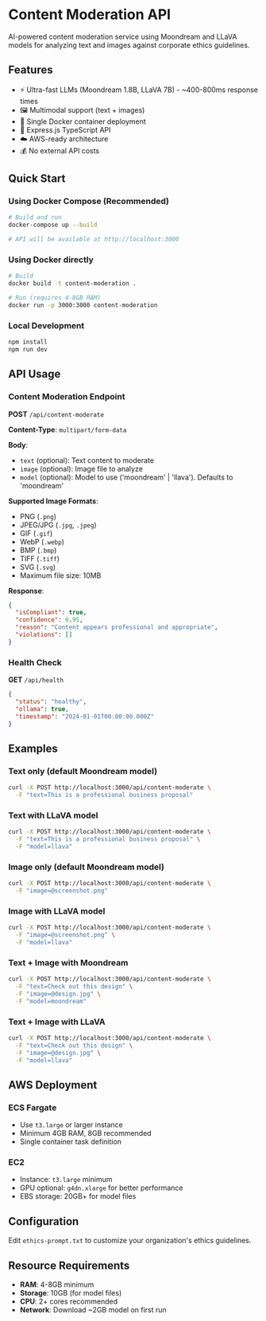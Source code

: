 # Content Moderation API

AI-powered content moderation service using Moondream and LLaVA models for analyzing text and images against corporate ethics guidelines.

## Features

- ⚡ Ultra-fast LLMs (Moondream 1.8B, LLaVA 7B) - ~400-800ms response times  
- 🖼️ Multimodal support (text + images)
- 🐳 Single Docker container deployment
- 🚀 Express.js TypeScript API
- ☁️ AWS-ready architecture
- 💰 No external API costs

## Quick Start

### Using Docker Compose (Recommended)

```bash
# Build and run
docker-compose up --build

# API will be available at http://localhost:3000
```

### Using Docker directly

```bash
# Build
docker build -t content-moderation .

# Run (requires 4-8GB RAM)
docker run -p 3000:3000 content-moderation
```

### Local Development

```bash
npm install
npm run dev
```

## API Usage

### Content Moderation Endpoint

**POST** `/api/content-moderate`

**Content-Type**: `multipart/form-data`

**Body**:
- `text` (optional): Text content to moderate
- `image` (optional): Image file to analyze
- `model` (optional): Model to use ('moondream' | 'llava'). Defaults to 'moondream'

**Supported Image Formats**:
- PNG (`.png`)
- JPEG/JPG (`.jpg`, `.jpeg`)
- GIF (`.gif`)
- WebP (`.webp`)
- BMP (`.bmp`)
- TIFF (`.tiff`)
- SVG (`.svg`)
- Maximum file size: 10MB

**Response**:
```json
{
  "isCompliant": true,
  "confidence": 0.95,
  "reason": "Content appears professional and appropriate",
  "violations": []
}
```

### Health Check

**GET** `/api/health`

```json
{
  "status": "healthy",
  "ollama": true,
  "timestamp": "2024-01-01T00:00:00.000Z"
}
```

## Examples

### Text only (default Moondream model)
```bash
curl -X POST http://localhost:3000/api/content-moderate \
  -F "text=This is a professional business proposal"
```

### Text with LLaVA model
```bash
curl -X POST http://localhost:3000/api/content-moderate \
  -F "text=This is a professional business proposal" \
  -F "model=llava"
```

### Image only (default Moondream model)
```bash
curl -X POST http://localhost:3000/api/content-moderate \
  -F "image=@screenshot.png"
```

### Image with LLaVA model
```bash
curl -X POST http://localhost:3000/api/content-moderate \
  -F "image=@screenshot.png" \
  -F "model=llava"
```

### Text + Image with Moondream
```bash
curl -X POST http://localhost:3000/api/content-moderate \
  -F "text=Check out this design" \
  -F "image=@design.jpg" \
  -F "model=moondream"
```

### Text + Image with LLaVA
```bash
curl -X POST http://localhost:3000/api/content-moderate \
  -F "text=Check out this design" \
  -F "image=@design.jpg" \
  -F "model=llava"
```

## AWS Deployment

### ECS Fargate
- Use `t3.large` or larger instance
- Minimum 4GB RAM, 8GB recommended
- Single container task definition

### EC2
- Instance: `t3.large` minimum
- GPU optional: `g4dn.xlarge` for better performance
- EBS storage: 20GB+ for model files

## Configuration

Edit `ethics-prompt.txt` to customize your organization's ethics guidelines.

## Resource Requirements

- **RAM**: 4-8GB minimum
- **Storage**: 10GB (for model files)
- **CPU**: 2+ cores recommended
- **Network**: Download ~2GB model on first run